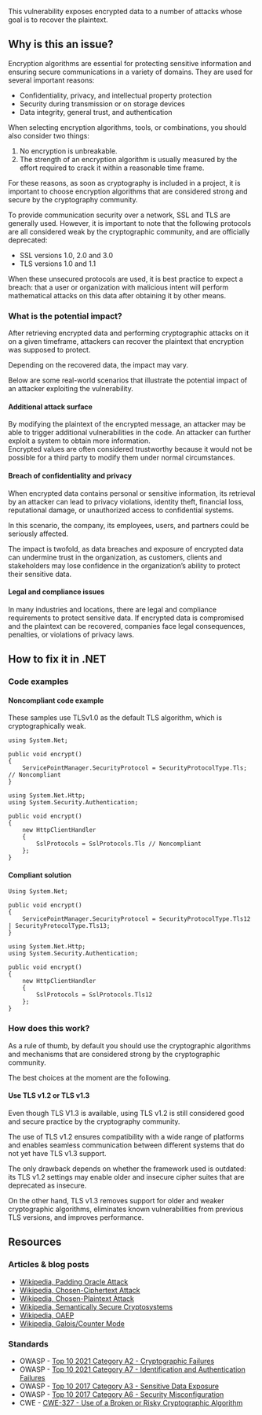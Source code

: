 This vulnerability exposes encrypted data to a number of attacks whose goal is to recover the plaintext.

## Why is this an issue?

Encryption algorithms are essential for protecting sensitive information and ensuring secure communications in a variety of domains. They are used
for several important reasons:

- Confidentiality, privacy, and intellectual property protection
- Security during transmission or on storage devices
- Data integrity, general trust, and authentication

When selecting encryption algorithms, tools, or combinations, you should also consider two things:

1. No encryption is unbreakable.
2. The strength of an encryption algorithm is usually measured by the effort required to crack it within a reasonable time frame.

For these reasons, as soon as cryptography is included in a project, it is important to choose encryption algorithms that are considered strong and
secure by the cryptography community.

To provide communication security over a network, SSL and TLS are generally used. However, it is important to note that the following protocols are
all considered weak by the cryptographic community, and are officially deprecated:

- SSL versions 1.0, 2.0 and 3.0
- TLS versions 1.0 and 1.1

When these unsecured protocols are used, it is best practice to expect a breach: that a user or organization with malicious intent will perform
mathematical attacks on this data after obtaining it by other means.

### What is the potential impact?

After retrieving encrypted data and performing cryptographic attacks on it on a given timeframe, attackers can recover the plaintext that
encryption was supposed to protect.

Depending on the recovered data, the impact may vary.

Below are some real-world scenarios that illustrate the potential impact of an attacker exploiting the vulnerability.

#### Additional attack surface

By modifying the plaintext of the encrypted message, an attacker may be able to trigger additional vulnerabilities in the code. An attacker can
further exploit a system to obtain more information.  
 Encrypted values are often considered trustworthy because it would not be possible for a
third party to modify them under normal circumstances.

#### Breach of confidentiality and privacy

When encrypted data contains personal or sensitive information, its retrieval by an attacker can lead to privacy violations, identity theft,
financial loss, reputational damage, or unauthorized access to confidential systems.

In this scenario, the company, its employees, users, and partners could be seriously affected.

The impact is twofold, as data breaches and exposure of encrypted data can undermine trust in the organization, as customers, clients and
stakeholders may lose confidence in the organization’s ability to protect their sensitive data.

#### Legal and compliance issues

In many industries and locations, there are legal and compliance requirements to protect sensitive data. If encrypted data is compromised and the
plaintext can be recovered, companies face legal consequences, penalties, or violations of privacy laws.

## How to fix it in .NET

### Code examples

#### Noncompliant code example

These samples use TLSv1.0 as the default TLS algorithm, which is cryptographically weak.

    using System.Net;
    
    public void encrypt()
    {
        ServicePointManager.SecurityProtocol = SecurityProtocolType.Tls; // Noncompliant
    }

    using System.Net.Http;
    using System.Security.Authentication;
    
    public void encrypt()
    {
        new HttpClientHandler
        {
            SslProtocols = SslProtocols.Tls // Noncompliant
        };
    }

#### Compliant solution

    Using System.Net;
    
    public void encrypt()
    {
        ServicePointManager.SecurityProtocol = SecurityProtocolType.Tls12 | SecurityProtocolType.Tls13;
    }

    using System.Net.Http;
    using System.Security.Authentication;
    
    public void encrypt()
    {
        new HttpClientHandler
        {
            SslProtocols = SslProtocols.Tls12
        };
    }

### How does this work?

As a rule of thumb, by default you should use the cryptographic algorithms and mechanisms that are considered strong by the cryptographic
community.

The best choices at the moment are the following.

#### Use TLS v1.2 or TLS v1.3

Even though TLS V1.3 is available, using TLS v1.2 is still considered good and secure practice by the cryptography community.  

The use of TLS v1.2 ensures compatibility with a wide range of platforms and enables seamless communication between different systems that do not
yet have TLS v1.3 support.

The only drawback depends on whether the framework used is outdated: its TLS v1.2 settings may enable older and insecure cipher suites that are
deprecated as insecure.

On the other hand, TLS v1.3 removes support for older and weaker cryptographic algorithms, eliminates known vulnerabilities from previous TLS
versions, and improves performance.

## Resources

### Articles & blog posts

- [Wikipedia, Padding Oracle Attack](https://en.wikipedia.org/wiki/Padding_oracle_attack)
- [Wikipedia, Chosen-Ciphertext Attack](https://en.wikipedia.org/wiki/Chosen-ciphertext_attack)
- [Wikipedia, Chosen-Plaintext Attack](https://en.wikipedia.org/wiki/Chosen-plaintext_attack)
- [Wikipedia, Semantically Secure Cryptosystems](https://en.wikipedia.org/wiki/Semantic_security)
- [Wikipedia, OAEP](https://en.wikipedia.org/wiki/Optimal_asymmetric_encryption_padding)
- [Wikipedia, Galois/Counter Mode](https://en.wikipedia.org/wiki/Galois/Counter_Mode)

### Standards

- OWASP - [Top 10 2021 Category A2 - Cryptographic Failures](https://owasp.org/Top10/A02_2021-Cryptographic_Failures/)
- OWASP - [Top 10 2021 Category A7 - Identification and
  Authentication Failures](https://owasp.org/Top10/A07_2021-Identification_and_Authentication_Failures/)
- OWASP - [Top 10 2017 Category A3 - Sensitive Data
  Exposure](https://owasp.org/www-project-top-ten/2017/A3_2017-Sensitive_Data_Exposure)
- OWASP - [Top 10 2017 Category A6 - Security
  Misconfiguration](https://owasp.org/www-project-top-ten/2017/A6_2017-Security_Misconfiguration)
- CWE - [CWE-327 - Use of a Broken or Risky Cryptographic Algorithm](https://cwe.mitre.org/data/definitions/327)